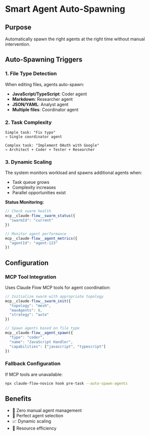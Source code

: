 # Smart Agent Auto-Spawning

## Purpose
Automatically spawn the right agents at the right time without manual intervention.

## Auto-Spawning Triggers

### 1. File Type Detection
When editing files, agents auto-spawn:
- **JavaScript/TypeScript**: Coder agent
- **Markdown**: Researcher agent
- **JSON/YAML**: Analyst agent
- **Multiple files**: Coordinator agent

### 2. Task Complexity
```
Simple task: "Fix typo"
→ Single coordinator agent

Complex task: "Implement OAuth with Google"
→ Architect + Coder + Tester + Researcher
```

### 3. Dynamic Scaling
The system monitors workload and spawns additional agents when:
- Task queue grows
- Complexity increases
- Parallel opportunities exist

**Status Monitoring:**
```javascript
// Check swarm health
mcp__claude-flow__swarm_status({
  "swarmId": "current"
})

// Monitor agent performance
mcp__claude-flow__agent_metrics({
  "agentId": "agent-123"
})
```

## Configuration

### MCP Tool Integration
Uses Claude Flow MCP tools for agent coordination:
```javascript
// Initialize swarm with appropriate topology
mcp__claude-flow__swarm_init({
  "topology": "mesh",
  "maxAgents": 8,
  "strategy": "auto"
})

// Spawn agents based on file type
mcp__claude-flow__agent_spawn({
  "type": "coder",
  "name": "JavaScript Handler",
  "capabilities": ["javascript", "typescript"]
})
```

### Fallback Configuration
If MCP tools are unavailable:
```bash
npx claude-flow-novice hook pre-task --auto-spawn-agents
```

## Benefits
- 🤖 Zero manual agent management
- 🎯 Perfect agent selection
- 📈 Dynamic scaling
- 💾 Resource efficiency